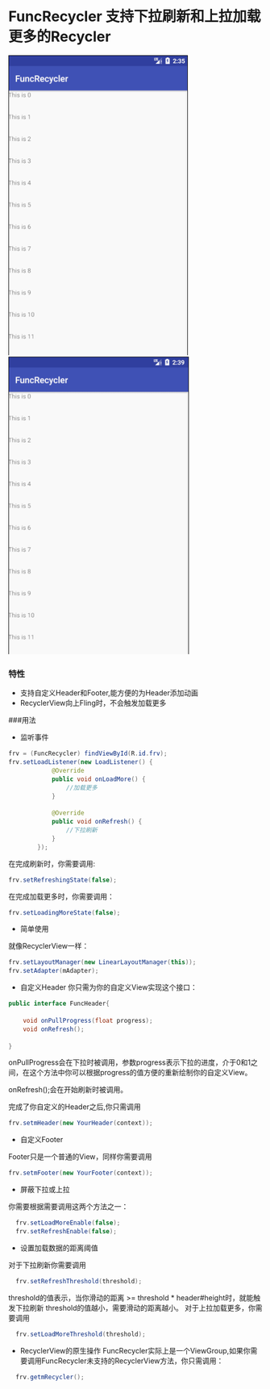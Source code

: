 # FuncRecycler 支持下拉刷新和上拉加载更多的Recycler
![下拉刷新](https://github.com/sgact/FuncRecycler/blob/master/preview/down.gif)
![下拉刷新](https://github.com/sgact/FuncRecycler/blob/master/preview/up.gif)

### 特性
* 支持自定义Header和Footer,能方便的为Header添加动画
* RecyclerView向上Fling时，不会触发加载更多

###用法
* 监听事件

```java
frv = (FuncRecycler) findViewById(R.id.frv);
frv.setLoadListener(new LoadListener() {
            @Override
            public void onLoadMore() {
                //加载更多
            }

            @Override
            public void onRefresh() {
                //下拉刷新
            }
        });
```
在完成刷新时，你需要调用:
```java
frv.setRefreshingState(false);
```
在完成加载更多时，你需要调用：
```java
frv.setLoadingMoreState(false);
```

* 简单使用

就像RecyclerView一样：
```java
frv.setLayoutManager(new LinearLayoutManager(this));
frv.setAdapter(mAdapter);
```

* 自定义Header
你只需为你的自定义View实现这个接口：

```java
public interface FuncHeader{

    void onPullProgress(float progress);
    void onRefresh();

}
```

onPullProgress会在下拉时被调用，参数progress表示下拉的进度，介于0和1之间，在这个方法中你可以根据progress的值方便的重新绘制你的自定义View。

onRefresh();会在开始刷新时被调用。

完成了你自定义的Header之后,你只需调用

```java
frv.setmHeader(new YourHeader(context));
```

* 自定义Footer

Footer只是一个普通的View，同样你需要调用
```java
frv.setmFooter(new YourFooter(context));
```

* 屏蔽下拉或上拉

你需要根据需要调用这两个方法之一：

```java
  frv.setLoadMoreEnable(false);
  frv.setRefreshEnable(false);
```  

* 设置加载数据的距离阈值

对于下拉刷新你需要调用
```java
  frv.setRefreshThreshold(threshold);
```
threshold的值表示，当你滑动的距离 >= threshold * header#height时，就能触发下拉刷新
threshold的值越小，需要滑动的距离越小。
对于上拉加载更多，你需要调用
```java
  frv.setLoadMoreThreshold(threshold);
```

* RecyclerView的原生操作
FuncRecycler实际上是一个ViewGroup,如果你需要调用FuncRecycler未支持的RecyclerView方法，你只需调用：
```java
  frv.getmRecycler();
```

        












